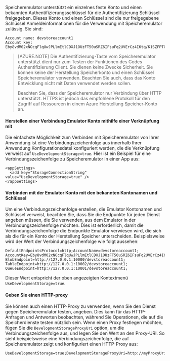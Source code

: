 Speicheremulator unterstützt ein einzelnes feste Konto und einen bekannten Authentifizierungsschlüssel für die Authentifizierung Schlüssel freigegeben. Dieses Konto und einen Schlüssel sind die nur freigegebene Schlüssel Anmeldeinformationen für die Verwendung mit Speicheremulator zulässig. Sie sind:

    Account name: devstoreaccount1
    Account key: Eby8vdM02xNOcqFlqUwJPLlmEtlCDXJ1OUzFT50uSRZ6IFsuFq2UVErCz4I6tq/K1SZFPTOtr/KBHBeksoGMGw==
    
> [AZURE.NOTE] Die Authentifizierung-Taste vom Speicheremulator unterstützt dient nur zum Testen der Funktionen des Codes Authentifizierung Client. Sie dienen keine Zwecke Sicherheit. Sie können keine der Herstellung Speicherkonto und einen Schlüssel Speicheremulator verwenden. Beachten Sie auch, dass das Konto Entwicklung nicht mit Daten verwendet werden sollen.
>
> Beachten Sie, dass der Speicheremulator nur Verbindung über HTTP unterstützt. HTTPS ist jedoch das empfohlene Protokoll für den Zugriff auf Ressourcen in einem Azure Herstellung Speicher-Konto an.
 
#### <a name="connect-to-the-emulator-account-using-a-shortcut"></a>Herstellen einer Verbindung Emulator Konto mithilfe einer Verknüpfung mit

Die einfachste Möglichkeit zum Verbinden mit Speicheremulator von Ihrer Anwendung ist eine Verbindungszeichenfolge aus innerhalb Ihrer Anwendung Konfigurationsdatei konfiguriert werden, die die Verknüpfung verweist auf `UseDevelopmentStorage=true`. Hier ist ein Beispiel für eine Verbindungszeichenfolge zu Speicheremulator in einer App aus: 

    <appSettings>
      <add key="StorageConnectionString" value="UseDevelopmentStorage=true" />
    </appSettings>

#### <a name="connect-to-the-emulator-account-using-the-well-known-account-name-and-key"></a>Verbinden mit der Emulator Konto mit den bekannten Kontonamen und Schlüssel

Um eine Verbindungszeichenfolge erstellen, die Emulator Kontonamen und Schlüssel verweist, beachten Sie, dass Sie die Endpunkte für jeden Dienst angeben müssen, die Sie verwenden, aus dem Emulator in der Verbindungszeichenfolge möchten. Dies ist erforderlich, damit die Verbindungszeichenfolge die Endpunkte Emulator verwiesen wird, die sich als die für ein Konto der Herstellung Speicher unterscheiden. Beispielsweise wird der Wert der Verbindungszeichenfolge wie folgt aussehen:

    DefaultEndpointsProtocol=http;AccountName=devstoreaccount1;
    AccountKey=Eby8vdM02xNOcqFlqUwJPLlmEtlCDXJ1OUzFT50uSRZ6IFsuFq2UVErCz4I6tq/K1SZFPTOtr/KBHBeksoGMGw==;
    BlobEndpoint=http://127.0.0.1:10000/devstoreaccount1;
    TableEndpoint=http://127.0.0.1:10002/devstoreaccount1;
    QueueEndpoint=http://127.0.0.1:10001/devstoreaccount1; 

Dieser Wert entspricht der oben angezeigten Kontextmenü `UseDevelopmentStorage=true`.

#### <a name="specify-an-http-proxy"></a>Geben Sie einen HTTP-proxy

Sie können auch einen HTTP-Proxy zu verwenden, wenn Sie den Dienst gegen Speicheremulator testen, angeben. Dies kann für das HTTP-Anfragen und Antworten beobachten, während Sie Operationen, die auf die Speicherdienste testen nützlich sein. Wenn einen Proxy festlegen möchten, fügen Sie die `DevelopmentStorageProxyUri` option, um die Verbindungszeichenfolge aus, und legen Sie den Wert an den Proxy-URI. So sieht beispielsweise eine Verbindungszeichenfolge, die auf Speicheremulator zeigt und konfiguriert einen HTTP-Proxy aus:

    UseDevelopmentStorage=true;DevelopmentStorageProxyUri=http://myProxyUri
